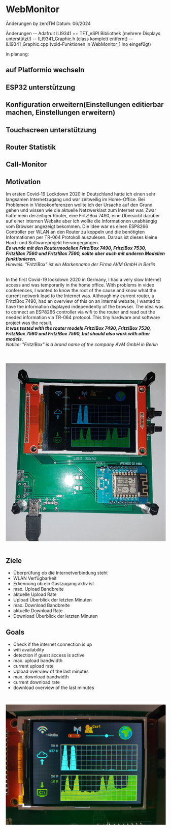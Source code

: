 # WebMonitor
 Änderungen by zeroTM
 Datum: 06/2024
  
   Änderungen
   -- Adafruit ILI9341 
   ++ TFT_eSPI Bibliothek (mehrere Displays unterstützt!)
   -- ILI9341_Graphic.h (class komplett entfernt)
   -- ILI9341_Graphic.cpp (void-Funktionen in WebMonitor_1.ino eingefügt)
   
   in planung:
   ## auf Platformio wechseln
   ## ESP32 unterstützung
   ## Konfiguration erweitern(Einstellungen editierbar machen, Einstellungen erweitern)
   ## Touchscreen unterstützung
   ## Router Statistik 
   ## Call-Monitor
   
## Motivation
Im ersten Covid-19 Lockdown 2020 in Deutschland hatte ich einen sehr langsamen Internetzugang und war zeitweilig im Home-Office.
Bei Problemen in Videokonferenzen wollte ich der Ursache auf den Grund gehen und wissen wie die aktuelle Netzwerklast zum Internet war.
Zwar hatte mein derzeitiger Router, eine Fritz!Box 7490, eine Übersicht darüber auf einer internen Website aber ich wollte die Informationen unabhängig vom Browser angezeigt bekommen.
Die Idee war es einen ESP8266 Controller per WLAN an den Router zu koppeln und die benötigten Informationen per TR-064 Protokoll auszulesen.
Daraus ist dieses kleine Hard- und Softwareprojekt hervorgegangen.
<br>
***Es wurde mit den Routermodellen Fritz!Box 7490, Fritz!Box 7530, Fritz!Box 7560 und Fritz!Box 7590, sollte aber auch mit anderen Modellen funktionieren.***
<br>
*Hinweis: "Fritz!Box" ist ein Markenname der Firma AVM GmbH in Berlin*
<br>
<br>

In the first Covid-19 lockdown 2020 in Germany, I had a very slow Internet access and was temporarily in the home office.
With problems in video conferences, I wanted to know the root of the cause and know what the current network load to the Internet was.
Although my current router, a Fritz!Box 7490, had an overview of this on an internal website, I wanted to have the information displayed independently of the browser.
The idea was to connect an ESP8266 controller via wifi to the router and read out the needed information via TR-064 protocol.
This tiny hardware and software project was the result.
<br>
***It was tested with the router models Fritz!Box 7490, Fritz!Box 7530, Fritz!Box 7560 and Fritz!Box 7590, but should also work with other models.***
<br>
*Notice: "Fritz!Box" is a brand name of the company AVM GmbH in Berlin*
<br>
<br>
<br>
<br>
![Board_02](Software/images/board.jpg)
<br>
<br>

## Ziele

* Überprüfung ob die Internetverbindung steht
* WLAN Verfügbarkeit
* Erkennung ob ein Gastzugang aktiv ist
* max. Upload Bandbreite
* aktuelle Upload Rate
* Upload Überblick der letzten Minuten
* max. Download Bandbreite
* aktuelle Download Rate
* Download Überblick der letzten Minuten

## Goals
* Check if the internet connection is up
* wifi availability
* detection if guest access is active
* max. upload bandwidth
* current upload rate
* Upload overview of the last minutes
* max. download bandwidth
* current download rate
* download overview of the last minutes
<br>

![LCD_03](Software/images/display.jpg)

